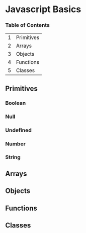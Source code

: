 # Javascript Basics

### Table of Contents  
|||
|:- | :--------- |
| 1 | Primitives |
| 2 | Arrays     |
| 3 | Objects    |
| 4 | Functions  |
| 5 | Classes    |

## Primitives

### Boolean

### Null

### Undefined

### Number

### String

## Arrays

## Objects

## Functions

## Classes

